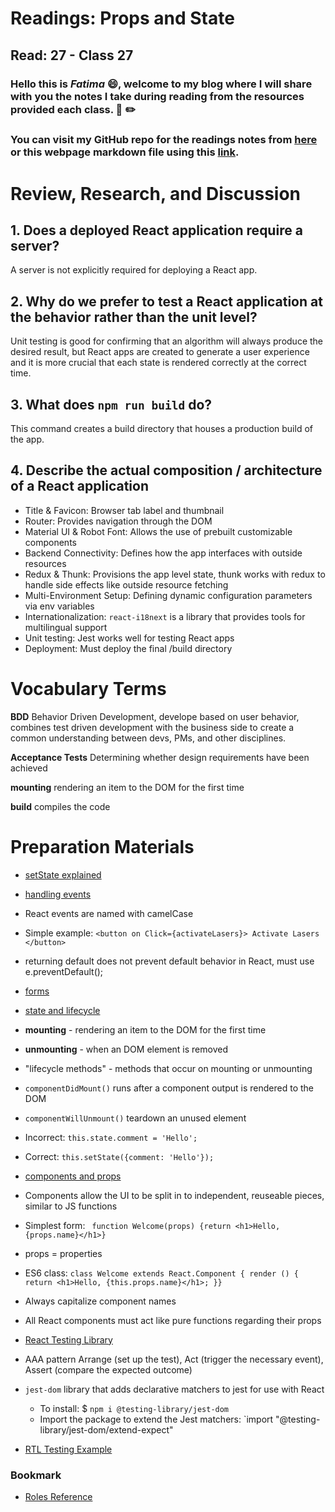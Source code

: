 # Readings: Props and State
## Read: 27 - Class 27
### Hello this is ***Fatima*** :smile:, welcome to my blog where I will share with you the notes I take during reading from the resources provided each class. :closed_book: :pencil2:
### You can visit my GitHub repo for the readings notes from [here](https://github.com/fati-ma/reading-notes-401) or this webpage markdown file using this [link](https://github.com/fati-ma/reading-notes-401/blob/main/read-27.md).


# Review, Research, and Discussion

## 1. Does a deployed React application require a server?
A server is not explicitly required for deploying a React app.

## 2. Why do we prefer to test a React application at the behavior rather than the unit level?
Unit testing is good for confirming that an algorithm will always produce the desired result, but React apps are created to generate a user experience and it is more crucial that each state is rendered correctly at the correct time.

## 3. What does `npm run build` do?
This command creates a build directory that houses a production build of the app.

## 4. Describe the actual composition / architecture of a React application
- Title & Favicon: Browser tab label and thumbnail
- Router: Provides navigation through the DOM
- Material UI & Robot Font: Allows the use of prebuilt customizable components
- Backend Connectivity: Defines how the app interfaces with outside resources
- Redux & Thunk: Provisions the app level state, thunk works with redux to handle side effects like outside resource fetching
- Multi-Environment Setup: Defining dynamic configuration parameters via env variables
- Internationalization: `react-i18next` is a library that provides tools for multilingual support
- Unit testing: Jest works well for testing React apps
- Deployment: Must deploy the final /build directory


# Vocabulary Terms

**BDD** Behavior Driven Development, develope based on user behavior, combines test driven development with the business side to create a common understanding between devs, PMs, and other disciplines.

**Acceptance Tests** Determining whether design requirements have been achieved

**mounting** rendering an item to the DOM for the first time

**build** compiles the code



# Preparation Materials

- [setState explained](https://css-tricks.com/understanding-react-setstate/) 
- [handling events](https://reactjs.org/docs/handling-events.html)

- React events are named with camelCase
- Simple example: `<button on Click={activateLasers}> Activate Lasers </button>`
- returning default does not prevent default behavior in React, must use e.preventDefault();

- [forms](https://reactjs.org/docs/forms.html)
- [state and lifecycle](https://reactjs.org/docs/state-and-lifecycle.html)

- **mounting** - rendering an item to the DOM for the first time
- **unmounting** - when an DOM element is removed
- "lifecycle methods" - methods that occur on mounting or unmounting
- `componentDidMount()` runs after a component output is rendered to the DOM
- `componentWillUnmount()` teardown an unused element
- Incorrect: `this.state.comment = 'Hello';`
- Correct: `this.setState({comment: 'Hello'});`

- [components and props](https://reactjs.org/docs/components-and-props.html)

- Components allow the UI to be split in to independent, reuseable pieces, similar to JS functions
- Simplest form: ``` function Welcome(props) {return <h1>Hello, {props.name}</h1>}```
- props = properties
- ES6 class: ```class Welcome extends React.Component { render () { return <h1>Hello, {this.props.name}</h1>; }}```
- Always capitalize component names
- All React components must act like pure functions regarding their props

- [React Testing Library](https://testing-library.com/docs/dom-testing-library/react-testing-library)

- AAA pattern Arrange (set up the test), Act (trigger the necessary event), Assert (compare the expected outcome)
- `jest-dom` library that adds declarative matchers to jest for use with React
   - To install: $ `npm i @testing-library/jest-dom`
   - Import the package to extend the Jest matchers: `import "@testing-library/jest-dom/extend-expect"

- [RTL Testing Example](https://thomlom.dev/beginner-guide-testing-react-apps/)

### Bookmark
- [Roles Reference](https://developer.mozilla.org/en-US/docs/Web/Accessibility/ARIA/ARIA_Techniques#roles)
